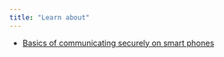 ```yaml
---
title: "Learn about"
---
```

- [Basics of communicating securely on smart phones](en/topics/practice-3-safe-phones/0-getting-started/3-learn.md)
